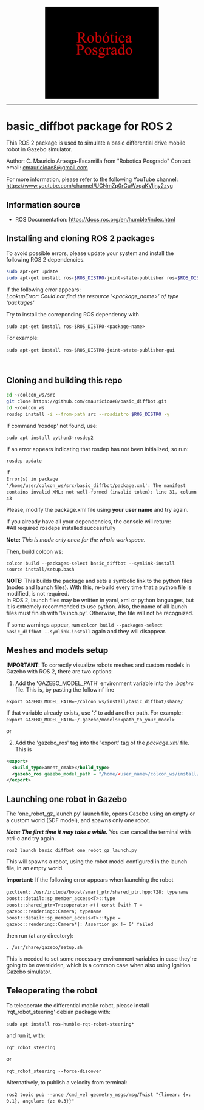 <!-- ![RoboticaPosgrado_logo](roboticaposgrado/materials/textures/RoboticaPosgrado_logo.png) -->

<p align="center">
  <img src="roboticaposgrado/materials/textures/RoboticaPosgrado_logo.png" width="300" align="center">
</p>

<hr>

# basic_diffbot package for ROS 2

This ROS 2 package is used to simulate a basic differential drive mobile robot in Gazebo simulator.

Author: C. Mauricio Arteaga-Escamilla from "Robotica Posgrado" Contact email: cmauricioae8@gmail.com

For more information, please refer to the following YouTube channel: https://www.youtube.com/channel/UCNmZp0rCuWxqaKVljny2zyg

## Information source
- ROS Documentation: https://docs.ros.org/en/humble/index.html


## Installing and cloning ROS 2 packages

To avoid possible errors, please update your system and install the following ROS 2 dependencies.

```bash
sudo apt-get update
sudo apt-get install ros-$ROS_DISTRO-joint-state-publisher ros-$ROS_DISTRO-xacro ros-$ROS_DISTRO-joint-state-publisher-gui ros-$ROS_DISTRO-tf2-* ros-$ROS_DISTRO-gazebo-* ros-$ROS_DISTRO-rviz-default-plugins
```

If the following error appears:<br>
_LookupError: Could not find the resource '<package_name>' of type 'packages'_

Try to install the correponding ROS dependency with

`sudo apt-get install ros-$ROS_DISTRO-<package-name>`

For example:

`sudo apt-get install ros-$ROS_DISTRO-joint-state-publisher-gui`

<br>


## Cloning and building this repo

```bash
cd ~/colcon_ws/src
git clone https://github.com/cmauricioae8/basic_diffbot.git
cd ~/colcon_ws
rosdep install -i --from-path src --rosdistro $ROS_DISTRO -y
```

If command 'rosdep' not found, use:

```
sudo apt install python3-rosdep2
```

If an error appears indicating that rosdep has not been initialized, so run:
```
rosdep update
```

If <br>
`Error(s) in package '/home/user/colcon_ws/src/basic_diffbot/package.xml':
The manifest contains invalid XML:
not well-formed (invalid token): line 31, column 43`
<br>

Please, modify the package.xml file using **your user name** and try again.


If you already have all your dependencies, the console will return:<br>
#All required rosdeps installed successfully

**Note:** _This is made only once for the whole workspace._

Then, build colcon ws:
```
colcon build --packages-select basic_diffbot --symlink-install
source install/setup.bash
```

**NOTE:** This builds the package and sets a symbolic link to the python files (nodes and launch files). With this, re-build every time that a python file is modified, is not required.<br>
In ROS 2, launch files may be written in yaml, xml or python languages, but it is extremely recommended to use python. Also, the name of all launch files must finish with 'launch.py'. Otherwise, the file will not be recognized.<br>

If some warnings appear, run `colcon build --packages-select basic_diffbot --symlink-install` again and they will disappear.


## Meshes and models setup

**IMPORTANT:**
To correctly visualize robots meshes and custom models in Gazebo with ROS 2, there are two options:

1. Add the 'GAZEBO_MODEL_PATH' environment variable into the _.bashrc_ file. This is, by pasting the followinf line
```
export GAZEBO_MODEL_PATH=~/colcon_ws/install/basic_diffbot/share/
```
If that variable already exists, use ':' to add another path. For example:
`export GAZEBO_MODEL_PATH=~/.gazebo/models:<path_to_your_model>`

or

2. Add the 'gazebo_ros' tag into the 'export' tag of the _package.xml_ file. This is
```xml
<export>
  <build_type>ament_cmake</build_type>
  <gazebo_ros gazebo_model_path = "/home/<user_name>/colcon_ws/install/basic_diffbot/share/" />
</export>
```


## Launching one robot in Gazebo

The 'one_robot_gz_launch.py' launch file, opens Gazebo using an empty or a custom world (SDF model), and spawns only one robot.

**_Note: The first time it may take a while._** You can cancel the terminal with ctrl-c and try again.

```
ros2 launch basic_diffbot one_robot_gz_launch.py
```
This will spawns a robot, using the robot model configured in the launch file, in an empty world.

**Important:** If the following error appears when launching the robot

`gzclient: /usr/include/boost/smart_ptr/shared_ptr.hpp:728: typename boost::detail::sp_member_access<T>::type boost::shared_ptr<T>::operator->() const [with T = gazebo::rendering::Camera; typename boost::detail::sp_member_access<T>::type = gazebo::rendering::Camera*]: Assertion px != 0' failed`

then run (at any directory):

```
. /usr/share/gazebo/setup.sh
```

This is needed to set some necessary environment variables in case they're going to be overridden, which is a common case when also using Ignition Gazebo simulator. 



## Teleoperating the robot

To teleoperate the differential mobile robot, please install 'rqt_robot_steering' debian package with:

`sudo apt install ros-humble-rqt-robot-steering*
`

and run it, with:

`rqt_robot_steering`

or

`rqt_robot_steering --force-discover`


Alternatively, to publish a velocity from terminal:

`ros2 topic pub --once /cmd_vel geometry_msgs/msg/Twist "{linear: {x: 0.1}, angular: {z: 0.3}}"`




